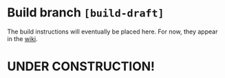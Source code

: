 # Build branch `[build-draft]`

The build instructions will eventually be placed here. For now, they appear in
the [wiki](https://github.com/ros/meta-ros/wiki/OpenEmbedded-Build-Instructions).

# UNDER CONSTRUCTION!
